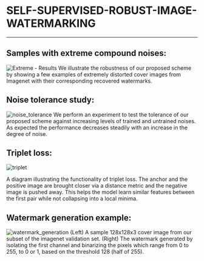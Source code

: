 # SELF-SUPERVISED-ROBUST-IMAGE-WATERMARKING
---

**Samples with extreme compound noises:**
---
![Extreme - Results](https://user-images.githubusercontent.com/44358874/220757976-669c235e-7f48-489d-900d-e2d33892ac8e.png)
We illustrate the robustness of our proposed scheme by showing a few examples of extremely distorted cover images from Imagenet with their corresponding recovered watermarks.

**Noise tolerance study:**
---
![noise_tolerance](https://user-images.githubusercontent.com/44358874/221332916-a5b70bc7-ec7d-41d9-bf85-45c08fe148f9.jpg)
We perform an experiment to test the tolerance of our proposed scheme against increasing levels of trained and untrained noises. As expected the performance decreases steadily with an increase in the degree of noise.

**Triplet loss:**
---
![triplet](https://user-images.githubusercontent.com/44358874/218556589-7aed4be5-b82b-4d96-a9f7-bf0b8ac7e2eb.png)

A diagram illustrating the functionality of triplet loss. The anchor and the positive image are brought closer via a distance metric and the negative image is pushed away. This helps the model learn similar features between the first pair while not collapsing into a local minima.

**Watermark generation example:**
---
![watermark_generation](https://user-images.githubusercontent.com/44358874/218556635-882cd8b2-7461-4dc0-b494-ec4ee3d0ba36.png)
(Left) A sample 128x128x3 cover image from our subset of the imagenet validation set.
(Right) The watermark generated by isolating the first channel and binarizing the pixels which range from 0 to 255, to 0 or 1, based on the threshold 128 (half of 255).

<!-- 
**Simple overview:**
---
![ae_watermarking](https://user-images.githubusercontent.com/44358874/218557441-584e464a-94fe-4cd0-bc4f-46789cb10152.png)

This is a simple overview of the modern autoencoder style watermarking scheme. -->

<!-- **Training noises:**
---
![training_noise](https://user-images.githubusercontent.com/44358874/218556477-2f40b883-203f-484d-8eda-67cc0ecdfbea.jpg)
The noises used for the training of our scheme.

**Testing noises:**
---
![testing_noise](https://user-images.githubusercontent.com/44358874/218556552-2b62555d-2ec8-44b8-a80f-52950190d64e.jpg)
The noises selected for the testing of our scheme, to check for robustness against untrained noises. -->
